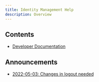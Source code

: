 ```yaml
---
title: Identity Management Help
description: Overview
---
```


## Contents

* [Developer Documentation](developer-documentation.md)

## Announcements

* [2022-05-03: Changes in logout needed](announcement-20220503.md)